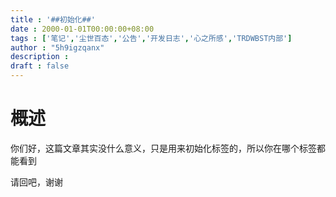 ```yaml
---
title : '##初始化##'
date : 2000-01-01T00:00:00+08:00
tags : ['笔记','尘世百态','公告','开发日志','心之所感','TRDWBST内部']
author : "5h9igzqanx"
description :
draft : false
---
```


# 概述

你们好，这篇文章其实没什么意义，只是用来初始化标签的，所以你在哪个标签都能看到

请回吧，谢谢
